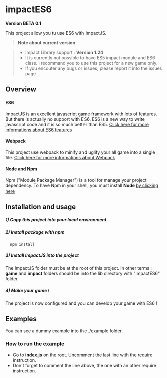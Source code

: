 # impactES6

**Version BETA 0.1**

This project allow you tu use ES6 with ImpactJS.


> **Note about current version**

> - Impact Library support : **Version 1.24**
> - It is currently not possible to have ES5 impact module and ES6 class. I recommand you to use this project for a new game only.
> - If you encouter any bugs or issues, please report it into the issues page


## Overview

#### ES6

ImpactJS is an excellent javascript game framework with lots of features. But there is actually no support with ES6.
ES6 is a new way to write javascript code and it is so much better than ES5. [Click here for more informations about ES6 features][1]


#### Webpack

This project use webpack to minify and uglify your all game into a single file. [Click here for more informations about Webpack][2]


#### Node and Npm

Npm ("Module Package Manager") is a tool for manage your project dependency. To have Npm in your shell, you must install **Node**
[by clicking here][3]


## Installation and usage

##### **1)** Copy this project into your local environment.

##### **2)** Install package with npm 
```
  npm install
```

##### **3)** Install ImpactJS into the project
The ImpactJS folder must be at the root of this project. In other terms : **game** and **impact** folders should be into the lib directory with "impactES6" folder.

##### **4)** Make your game !
The project is now configured and you can develop your game with ES6 !


## Examples

You can see a dummy example into the ./example folder.

### How to run the example

 - Go to **index.js** on the root. Uncomment the last line with the require instruction.
 - Don't forget to comment the line above, the one with an other require instruction.
 
 



[1]: https://babeljs.io/docs/learn-es2015/
[2]: https://webpack.github.io/docs/what-is-webpack.html
[3]: https://docs.npmjs.com/getting-started/installing-node
